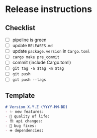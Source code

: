 # Release instructions

## Checklist

- [ ] pipeline is green
- [ ] update `RELEASES.md`
- [ ] update `package.version` in `Cargo.toml`
- [ ] `cargo make pre_commit`
- [ ] commit (include Cargo.toml)
- [ ] `git tag -a $tag -m $tag`
- [ ] `git push`
- [ ] `git push --tags`

## Template

```md
# Version X.Y.Z (YYYY-MM-DD)
- ✨ new features:
- 🙏 quality of life:
- 🏗 api changes:
- 🐛 bug fixes:
- ➕ dependencies:
```